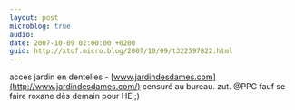 ```yaml
---
layout: post
microblog: true
audio: 
date: 2007-10-09 02:00:00 +0200
guid: http://xtof.micro.blog/2007/10/09/t322597822.html
---
```

accès jardin en dentelles - [www.jardindesdames.com](http://www.jardindesdames.com/) censuré au bureau. zut. @PPC fauf se faire roxane dès demain pour HE ;)
